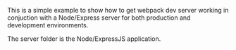 This is a simple example to show how to get webpack dev server working in conjuction with a Node/Express server for both production and development environments. 

The server folder is the Node/ExpressJS application.